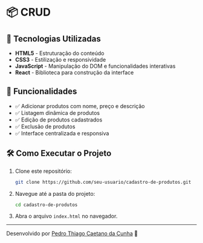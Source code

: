 # 📦 CRUD


## 🚀 Tecnologias Utilizadas

- **HTML5** - Estruturação do conteúdo
- **CSS3** - Estilização e responsividade
- **JavaScript** - Manipulação do DOM e funcionalidades interativas
- **React** - Biblioteca para construção da interface

## 📌 Funcionalidades

- ✅ Adicionar produtos com nome, preço e descrição
- ✅ Listagem dinâmica de produtos
- ✅ Edição de produtos cadastrados
- ✅ Exclusão de produtos
- ✅ Interface centralizada e responsiva


## 🛠️ Como Executar o Projeto

1. Clone este repositório:
   ```bash
   git clone https://github.com/seu-usuario/cadastro-de-produtos.git
   ```
2. Navegue até a pasta do projeto:
   ```bash
   cd cadastro-de-produtos
   ```
3. Abra o arquivo `index.html` no navegador.




---
Desenvolvido por [Pedro Thiago Caetano da Cunha](https://www.linkedin.com/in/pedro-thiago3939/) 🚀

